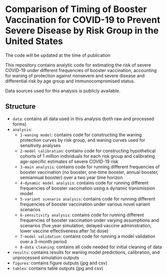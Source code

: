 # Comparison of Timing of Booster Vaccination for COVID-19 to Prevent Severe Disease by Risk Group in the United States

The code will be updated at the time of publication

This repository contains analytic code for estimating the risk of severe COVID-19 under different frequencies of booster vaccination, accounting for waning of protection against nonsevere and severe disease and differential risk by age group and immunocompromised status.

Data sources used for this analysis is publicly available. 

## Structure
* `data`: contains all data used in this analysis (both raw and processed forms)
* `analysis`:
  * `1-waning model`: contains code for constructing the waning protection curves by risk group, and waning curves used for sensitivity analyses
  * `2-model calibration`: contains code for constructing hypothetical cohorts of 1 million individuals for each risk group and calibrating age-specific estimates of severe COVID-19 risk 
  * `3-main analysis`: contains code for running different frequencies of booster vaccination (no booster, one-time booster, annual booster, semiannual booster) over a two year time horizon
  * `4-dynamic model analysis`: contains code for running different frequencies of booster vaccination using a dynamic transmission model
  *  `5-variant scenario analysis`: contains code for running different frequencies of booster vaccination under various novel variant scenarios
  *  `6-sensitivity analysis`: contains code for running different frequencies of booster vaccination under varying assumptions and scenarios (five year simulation; delayed vaccine administration, lower vaccine effectiveness after 1st dose)
  *  `7-model validation`: contains code for running a model validation over a 3-month period
  *  `8-data cleaning`: contains all code needed for initial cleaning of data
* `results`: contains results for waning model predictions, calibration, and unprocessed simulation outputs
* `figures`: contains figure outputs (jpg and csv)
* `tables`: contains table outputs (jpg and csv)
